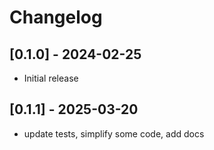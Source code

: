 # Changelog

## [0.1.0] - 2024-02-25

- Initial release

## [0.1.1] - 2025-03-20

- update tests, simplify some code, add docs
